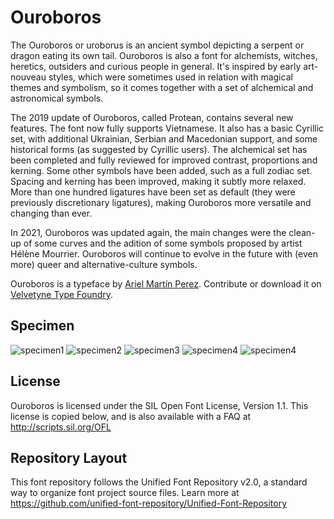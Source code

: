 # Ouroboros

The Ouroboros or uroborus is an ancient symbol depicting a serpent or dragon eating its own tail. Ouroboros is also a font for alchemists, witches, heretics, outsiders and curious people in general. It's inspired by early art-nouveau styles, which were sometimes used in relation with magical themes and symbolism, so it comes together with a set of alchemical and astronomical symbols.

The 2019 update of Ouroboros, called Protean, contains several new features. The font now fully supports Vietnamese. It also has a basic Cyrillic set, with additional Ukrainian, Serbian and Macedonian support, and some historical forms (as suggested by Cyrillic users). The alchemical set has been completed and fully reviewed for improved contrast, proportions and kerning. Some other symbols have been added, such as a full zodiac set. Spacing and kerning has been improved, making it subtly more relaxed. More than one hundred ligatures have been set as default (they were previously discretionary ligatures), making Ouroboros more versatile and changing than ever.

In 2021, Ouroboros was updated again, the main changes were the clean-up of some curves and the adition of some symbols proposed by artist Hélène Mourrier. Ouroboros will continue to evolve in the future with (even more) queer and alternative-culture symbols.

Ouroboros is a typeface by [Ariel Martín Perez](http://www.arielgraphisme.com).
Contribute or download it on [Velvetyne Type Foundry](http://velvetyne.fr/fonts/ouroboros/).

## Specimen

![specimen1](documentation/specimen/specimen-ouroboros-01.png)
![specimen2](documentation/specimen/specimen-ouroboros-02.png)
![specimen3](documentation/specimen/specimen-ouroboros-03.png)
![specimen4](documentation/specimen/specimen-ouroboros-04.png)
![specimen4](documentation/specimen/specimen-ouroboros-05.png)

## License

Ouroboros is licensed under the SIL Open Font License, Version 1.1.
This license is copied below, and is also available with a FAQ at
http://scripts.sil.org/OFL

## Repository Layout

This font repository follows the Unified Font Repository v2.0,
a standard way to organize font project source files. Learn more at
https://github.com/unified-font-repository/Unified-Font-Repository
